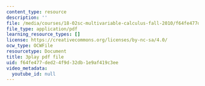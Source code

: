 ```yaml
---
content_type: resource
description: ''
file: /media/courses/18-02sc-multivariable-calculus-fall-2010/f64fe477ded24f9d32db1e9af419c3ee_1ye7dm9aUj0.pdf
file_type: application/pdf
learning_resource_types: []
license: https://creativecommons.org/licenses/by-nc-sa/4.0/
ocw_type: OCWFile
resourcetype: Document
title: 3play pdf file
uid: f64fe477-ded2-4f9d-32db-1e9af419c3ee
video_metadata:
  youtube_id: null
---
```

